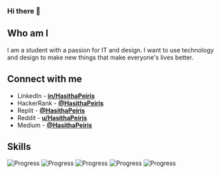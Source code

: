 ### Hi there 👋

## Who am I

I am a student with a passion for IT and design. I want to use technology and design to make new things that make everyone's lives better.

## Connect with me

- LinkedIn - [**in/HasithaPeiris**](https://www.linkedin.com/in/hasithapeiris)
- HackerRank - [**@HasithaPeiris**](https://www.hackerrank.com/HasithaPeiris)
- Replit - [**@HasithaPeiris**](https://replit.com/@HasithaPeiris)
- Reddit - [**u/HasithaPeiris**](https://www.reddit.com/user/HasithaPeiris)
- Medium - [**@HasithaPeiris**](https://medium.com/@HasithaPeiris)

## Skills

![Progress](https://progress-bar.dev/75/?title=HTML)
![Progress](https://progress-bar.dev/50/?title=CSS)
![Progress](https://progress-bar.dev/35/?title=JavaScript)
![Progress](https://progress-bar.dev/30/?title=Python)
![Progress](https://progress-bar.dev/30/?title=Java)
